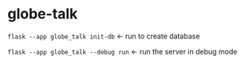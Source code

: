 # globe-talk

`flask --app globe_talk init-db` <- run to create database

`flask --app globe_talk --debug run` <- run the server in debug mode